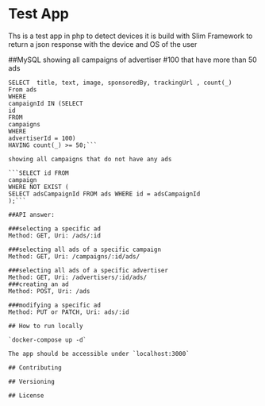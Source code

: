 # Test App

Ths is a test app in php to detect devices
it is build with Slim Framework to return a json response with the device and OS of the user

##MySQL
showing all campaigns of advertiser #100 that have more than 50 ads

````
SELECT  title, text, image, sponsoredBy, trackingUrl , count(_)
From ads
WHERE
campaignId IN (SELECT
id
FROM
campaigns
WHERE
advertiserId = 100)
HAVING count(_) >= 50;```

showing all campaigns that do not have any ads

```SELECT id FROM
campaign
WHERE NOT EXIST (
SELECT adsCampaignId FROM ads WHERE id = adsCampaignId
);```

##API answer:

###selecting a specific ad
Method: GET, Uri: /ads/:id

###selecting all ads of a specific campaign
Method: GET, Uri: /campaigns/:id/ads/

###selecting all ads of a specific advertiser
Method: GET, Uri: /advertisers/:id/ads/
###creating an ad
Method: POST, Uri: /ads

###modifying a specific ad
Method: PUT or PATCH, Uri: ads/:id

## How to run locally

`docker-compose up -d`

The app should be accessible under `localhost:3000`

## Contributing

## Versioning

## License
````
